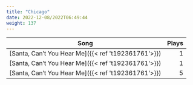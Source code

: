 ```yaml
---
title: "Chicago"
date: 2022-12-08/2022T06:49:44
weight: 137
---
```




 Song | Plays 
----- | -----:
[Santa, Can’t You Hear Me]({{< ref 't192361761'>}}) | 1
[Santa, Can’t You Hear Me]({{< ref 't192361761'>}}) | 1
[Santa, Can’t You Hear Me]({{< ref 't192361761'>}}) | 5
